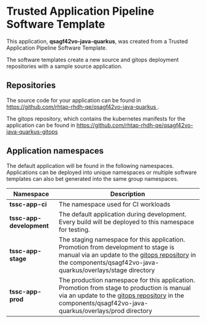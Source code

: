 # Trusted Application Pipeline Software Template

This application, **qsagf42vo-java-quarkus**, was created from a Trusted Application Pipeline Software Template.

The software templates create a new source and gitops deployment repositories with a sample source application. 

## Repositories

The source code for your application can be found in [https://github.com/rhtap-rhdh-qe/qsagf42vo-java-quarkus ](https://github.com/rhtap-rhdh-qe/qsagf42vo-java-quarkus ).
 
The gitops repository, which contains the kubernetes manifests for the application can be found in 
[https://github.com/rhtap-rhdh-qe/qsagf42vo-java-quarkus-gitops ](https://github.com/rhtap-rhdh-qe/qsagf42vo-java-quarkus-gitops ) 

## Application namespaces 

The default application will be found in the following namespaces. Applications can be deployed into unique namespaces or multiple software templates can also bet generated into the same group namespaces.  

|  Namespace   |  Description   |  
| -------- | -------- |
| **tssc-app-ci** | The namespace used for CI workloads |
| **tssc-app-development** | The default application during development. Every build will be deployed to this namespace for testing. |
| **tssc-app-stage** | The staging namespace for this application. Promotion from development to stage is manual via an update to the [gitops repository](https://github.com/rhtap-rhdh-qe/qsagf42vo-java-quarkus-gitops ) in the components/qsagf42vo-java-quarkus/overlays/stage directory |
| **tssc-app-prod** | The production namespace for this application. Promotion from stage to production is manual via an update to the [gitops repository](https://github.com/rhtap-rhdh-qe/qsagf42vo-java-quarkus-gitops ) in the components/qsagf42vo-java-quarkus/overlays/prod directory |